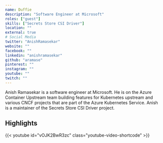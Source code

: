 ```yaml
---
name: Duffie
description: "Software Engineer at Microsoft"
roles: ["guest"]
skills: ["Secrets Store CSI Driver"]
location: ""
external: true
# Social Media 
twitter: "AnishRamasekar"
website: ""
facebook: ""
linkedin: "anishramasekar"
github: "aramase"
pinterest: ""
instagram: ""
youtube: ""
twitch: ""
---
```


<!-- markdownlint-disable-next-line MD041-->
Anish Ramasekar is a software engineer at Microsoft. He is on the Azure Container Upstream team building features for Kubernetes upstream and various CNCF projects that are part of the Azure Kubernetes Service. Anish is a maintainer of the Secrets Store CSI Driver project.

<!--more-->
## Highlights

{{< youtube id="vOJK2BwR3zc" class="youtube-video-shortcode" >}}
